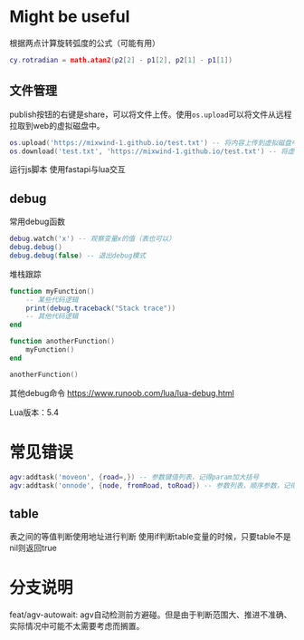 # Might be useful

根据两点计算旋转弧度的公式（可能有用）

```lua
cy.rotradian = math.atan2(p2[2] - p1[2], p2[1] - p1[1])
```

## 文件管理
publish按钮的右键是share，可以将文件上传。使用`os.upload`可以将文件从远程拉取到web的虚拟磁盘中。
```lua
os.upload('https://mixwind-1.github.io/test.txt') -- 将内容上传到虚拟磁盘中
os.download('test.txt', 'https://mixwind-1.github.io/test.txt') -- 将虚拟磁盘中的文件下载到本地
```

运行js脚本
使用fastapi与lua交互

## debug
常用debug函数
```lua
debug.watch('x') -- 观察变量x的值（表也可以）
debug.debug()
debug.debug(false) -- 退出debug模式
```

堆栈跟踪
```lua
function myFunction()
    -- 某些代码逻辑
    print(debug.traceback("Stack trace"))
    -- 其他代码逻辑
end

function anotherFunction()
    myFunction()
end

anotherFunction()
```

其他debug命令
https://www.runoob.com/lua/lua-debug.html

Lua版本：5.4

# 常见错误
```lua
agv:addtask('moveon', {road=,}) -- 参数键值列表，记得param加大括号
agv:addtask('onnode', {node, fromRoad, toRoad}) -- 参数列表，顺序参数，记得param加大括号
```

## table
表之间的等值判断使用地址进行判断
使用if判断table变量的时候，只要table不是nil则返回true

# 分支说明
feat/agv-autowait: agv自动检测前方避碰。但是由于判断范围大、推进不准确、实际情况中可能不太需要考虑而搁置。